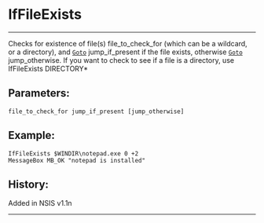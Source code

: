 # IfFileExists

---

Checks for existence of file(s) file\_to\_check\_for (which can be a wildcard, or a directory), and [`Goto`][1] jump\_if\_present if the file exists, otherwise [`Goto`][1] jump_otherwise. If you want to check to see if a file is a directory, use IfFileExists DIRECTORY\*

## Parameters:

    file_to_check_for jump_if_present [jump_otherwise]

## Example:

	IfFileExists $WINDIR\notepad.exe 0 +2
	MessageBox MB_OK "notepad is installed"

## History:

Added in NSIS v1.1n

---

[1]: Goto.markdown